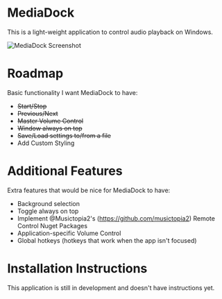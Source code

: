 # MediaDock
This is a light-weight application to control audio playback on Windows.

![MediaDock Screenshot](https://i.imgur.com/0vYMCI7.png)

# Roadmap
Basic functionality I want MediaDock to have:
* ~~Start/Stop~~
* ~~Previous/Next~~
* ~~Master Volume Control~~
* ~~Window always on top~~
* ~~Save/Load settings to/from a file~~
* Add Custom Styling

# Additional Features
Extra features that would be nice for MediaDock to have:
* Background selection
* Toggle always on top
* Implement @Musictopia2's (https://github.com/musictopia2) Remote Control Nuget Packages
* Application-specific Volume Control
* Global hotkeys (hotkeys that work when the app isn't focused)

# Installation Instructions
This application is still in development and doesn't have instructions yet.
